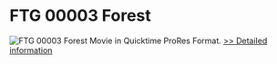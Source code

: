 # FTG 00003 Forest
![FTG 00003 Forest](https://mycommerce.akamaized.net/api/pimages/P300617843/BIG/300617843.JPG)
Movie in Quicktime ProRes Format.
[>> Detailed information](https://secure.shareit.com/shareit/product.html?productid=300617843&affiliateid=200057808)